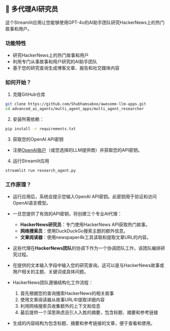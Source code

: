 ## 📰 多代理AI研究员
这个Streamlit应用让您能够使用GPT-4o的AI助手团队研究HackerNews上的热门故事和用户。

### 功能特性
- 研究HackerNews上的热门故事和用户
- 利用专门从事故事和用户研究的AI助手团队
- 基于您的研究查询生成博客文章、报告和社交媒体内容

### 如何开始？

1. 克隆GitHub仓库

```bash
git clone https://github.com/Shubhamsaboo/awesome-llm-apps.git
cd advanced_ai_agents/multi_agent_apps/multi_agent_researcher
```
2. 安装所需依赖：

```bash
pip install -r requirements.txt
```
3. 获取您的OpenAI API密钥

- 注册[OpenAI账户](https://platform.openai.com/)（或您选择的LLM提供商）并获取您的API密钥。

4. 运行Streamlit应用
```bash
streamlit run research_agent.py
```

### 工作原理？

- 运行应用后，系统会提示您输入OpenAI API密钥。此密钥用于验证和访问OpenAI语言模型。
- 一旦您提供了有效的API密钥，将创建三个专业AI代理：
    - **HackerNews研究员**：专门使用HackerNews API获取热门故事。
    - **网络搜索员**：使用DuckDuckGo搜索主题的额外信息。
    - **文章阅读器**：使用newspaper4k工具读取和提取文章URL的内容。

- 这些代理在**HackerNews团队**的协调下作为一个协调团队工作，该团队编排研究过程。
- 在提供的文本输入字段中输入您的研究查询。这可以是与HackerNews故事或用户相关的主题、关键词或具体问题。
- HackerNews团队遵循结构化工作流程：
    1. 首先根据您的查询搜索HackerNews的相关故事
    2. 使用文章阅读器从故事URL中提取详细内容
    3. 利用网络搜索员收集额外的上下文和信息
    4. 最后提供一个深思熟虑且引人入胜的摘要，包含标题、摘要和参考链接
- 生成的内容结构为包含标题、摘要和参考链接的文章，便于查看和使用。